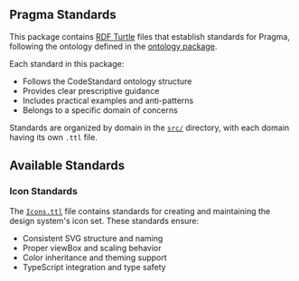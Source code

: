 ## Pragma Standards

This package contains [RDF Turtle](https://www.w3.org/TR/turtle/) files that establish standards for Pragma, following the ontology defined in the [ontology package](../ds-ontology/README.md).

Each standard in this package:
- Follows the CodeStandard ontology structure
- Provides clear prescriptive guidance
- Includes practical examples and anti-patterns
- Belongs to a specific domain of concerns

Standards are organized by domain in the [`src/`](./src/) directory, with each domain having its own `.ttl` file.

## Available Standards

### Icon Standards
The [`Icons.ttl`](./src/Icons.ttl) file contains standards for creating and maintaining the design system's icon set. These standards ensure:
- Consistent SVG structure and naming
- Proper viewBox and scaling behavior
- Color inheritance and theming support
- TypeScript integration and type safety